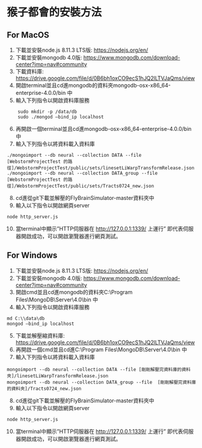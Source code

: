 # 猴子都會的安裝方法
## For MacOS
1.	下載並安裝node.js 8.11.3 LTS版: https://nodejs.org/en/
2.	下載並安裝mongodb 4.0版: https://www.mongodb.com/download-center?jmp=nav#community
3.	下載資料庫: https://drive.google.com/file/d/0B6bh1oxCO9ecS1hJQ2lLTVJaQms/view
4.	開啟terminal並且cd進mongodb的資料夾mongodb-osx-x86_64-enterprise-4.0.0/bin 中
5.	輸入下列指令以開啟資料庫服務
```
    sudo mkdir -p /data/db
    sudo ./mongod –bind_ip localhost
```
6. 再開啟一個terminal並且cd進mongodb-osx-x86_64-enterprise-4.0.0/bin 中
7. 輸入下列指令以將資料載入資料庫
```
./mongoimport --db neural --collection DATA --file [WebstormProjectTest 的路徑]/WebstormProjectTest/public/sets/linesetLiWarpTransformRelease.json
./mongoimport --db neural --collection DATA_group --file  [WebstormProjectTest 的路徑]/WebstormProjectTest/public/sets/Tracts0724_new.json
```
8. cd進從git下載並解壓的FlyBrainSimulator-master資料夾中
9. 輸入以下指令以開啟網頁server
```
node http_server.js
```
10. 當terminal中顯示”HTTP伺服器在 http://127.0.0.1:1339/ 上運行” 即代表伺服器開啟成功，可以開啟瀏覽器進行網頁測試。

<p>

## For Windows
1.	下載並安裝node.js 8.11.3 LTS版: https://nodejs.org/en/
2.	下載並安裝mongodb 4.0版: https://www.mongodb.com/download-center?jmp=nav#community
3.	開啟cmd並且cd進mongodb的資料夾C:\Program Files\MongoDB\Server\4.0\bin 中
4.	輸入下列指令以開啟資料庫服務
```
md C:\\data\db
mongod –bind_ip localhost
```
5.	下載並解壓縮資料庫: https://drive.google.com/file/d/0B6bh1oxCO9ecS1hJQ2lLTVJaQms/view 
6. 再開啟一個cmd並且cd進C:\Program Files\MongoDB\Server\4.0\bin 中
7. 輸入下列指令以將資料載入資料庫
```
mongoimport --db neural --collection DATA --file [剛剛解壓完資料庫的資料夾]/linesetLiWarpTransformRelease.json
mongoimport --db neural --collection DATA_group --file  [剛剛解壓完資料庫的資料夾]/Tracts0724_new.json
```
8. cd進從git下載並解壓的FlyBrainSimulator-master資料夾中
9. 輸入以下指令以開啟網頁server
```
node http_server.js
```
10. 當terminal中顯示”HTTP伺服器在 http://127.0.0.1:1339/ 上運行” 即代表伺服器開啟成功，可以開啟瀏覽器進行網頁測試。
